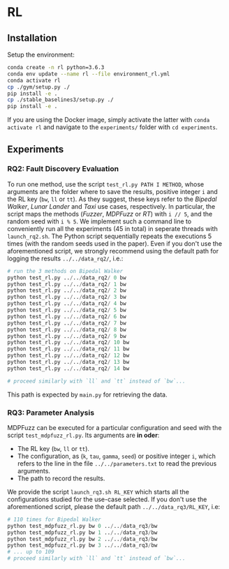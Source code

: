 # RL

## Installation

Setup the environment:
```bash
conda create -n rl python=3.6.3
conda env update --name rl --file environment_rl.yml
conda activate rl
cp ./gym/setup.py ./
pip install -e .
cp ./stable_baselines3/setup.py ./
pip install -e .
```

If you are using the Docker image, simply activate the latter with `conda activate rl` and navigate to the `experiments/` folder with `cd experiments`.

## Experiments

### RQ2: Fault Discovery Evaluation

To run one method, use the script `test_rl.py PATH I METHOD`, whose arguments are the folder where to save the results, positive integer `i` and the RL key (`bw`, `ll` or `tt`).
As they suggest, these keys refer to the *Bipedal Walker*, *Lunar Lander* and *Taxi* use cases, respectively.
In particular, the script maps the methods (*Fuzzer*, *MDPFuzz* or *RT*) with `i // 5`, and the random seed with `i % 5`.
We implement such a command line to conveniently run all the experiments (45 in total) in seperate threads with `launch_rq2.sh`.
The Python script sequentially repeats the executions 5 times (with the random seeds used in the paper).
Even if you don't use the aforementioned script, we strongly recommend using the default path for logging the results ``../../data_rq2/``, i.e.:
```python
# run the 3 methods on Bipedal Walker
python test_rl.py ../../data_rq2/ 0 bw
python test_rl.py ../../data_rq2/ 1 bw
python test_rl.py ../../data_rq2/ 2 bw
python test_rl.py ../../data_rq2/ 3 bw
python test_rl.py ../../data_rq2/ 4 bw
python test_rl.py ../../data_rq2/ 5 bw
python test_rl.py ../../data_rq2/ 6 bw
python test_rl.py ../../data_rq2/ 7 bw
python test_rl.py ../../data_rq2/ 8 bw
python test_rl.py ../../data_rq2/ 9 bw
python test_rl.py ../../data_rq2/ 10 bw
python test_rl.py ../../data_rq2/ 11 bw
python test_rl.py ../../data_rq2/ 12 bw
python test_rl.py ../../data_rq2/ 13 bw
python test_rl.py ../../data_rq2/ 14 bw

# proceed similarly with `ll` and `tt` instead of `bw`...
```
This path is expected by ``main.py`` for retrieving the data.

### RQ3: Parameter Analysis

MDPFuzz can be executed for a particular configuration and seed with the script `test_mdpfuzz_rl.py`.
Its arguments are **in oder**:
- The RL key (`bw`, `ll` or `tt`).
- The configuration, as (`k`, `tau`, `gamma`, `seed`) or positive integer `i`, which refers to the line in the file `../../parameters.txt` to read the previous arguments.
- The path to record the results.

We provide the script `launch_rq3.sh RL_KEY` which starts all the configurations studied for the use-case selected.
If you don't use the aforementioned script, please the default path `../../data_rq3/RL_KEY`, i.e:
```python
# 110 times for Bipedal Walker
python test_mdpfuzz_rl.py bw 0 ../../data_rq3/bw
python test_mdpfuzz_rl.py bw 1 ../../data_rq3/bw
python test_mdpfuzz_rl.py bw 2 ../../data_rq3/bw
python test_mdpfuzz_rl.py bw 3 ../../data_rq3/bw
# ... up to 109
# proceed similarly with `ll` and `tt` instead of `bw`...
```
